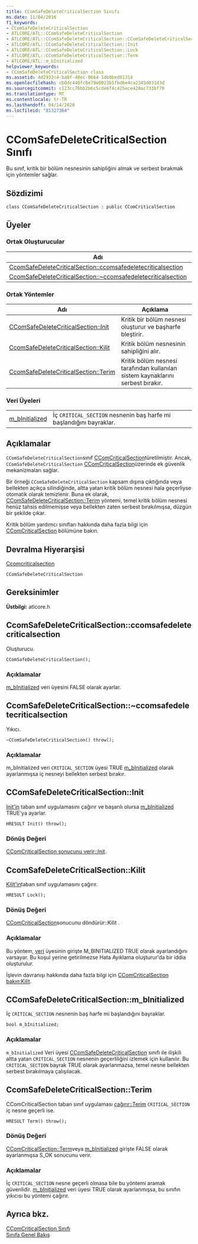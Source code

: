 ```yaml
---
title: CComSafeDeleteCriticalSection Sınıfı
ms.date: 11/04/2016
f1_keywords:
- CComSafeDeleteCriticalSection
- ATLCORE/ATL::CComSafeDeleteCriticalSection
- ATLCORE/ATL::CComSafeDeleteCriticalSection::CComSafeDeleteCriticalSection
- ATLCORE/ATL::CComSafeDeleteCriticalSection::Init
- ATLCORE/ATL::CComSafeDeleteCriticalSection::Lock
- ATLCORE/ATL::CComSafeDeleteCriticalSection::Term
- ATLCORE/ATL::m_bInitialized
helpviewer_keywords:
- CComSafeDeleteCriticalSection class
ms.assetid: 4d2932c4-ba8f-48ec-8664-1db8bed01314
ms.openlocfilehash: cb0dc440fc0e79e0023b5fbd6e4ca2345d031d3d
ms.sourcegitcommit: c123cc76bb2b6c5cde6f4c425ece420ac733bf70
ms.translationtype: MT
ms.contentlocale: tr-TR
ms.lasthandoff: 04/14/2020
ms.locfileid: "81327364"
---
```

# <a name="ccomsafedeletecriticalsection-class"></a>CComSafeDeleteCriticalSection Sınıfı

Bu sınıf, kritik bir bölüm nesnesinin sahipliğini almak ve serbest bırakmak için yöntemler sağlar.

## <a name="syntax"></a>Sözdizimi

```
class CComSafeDeleteCriticalSection : public CComCriticalSection
```

## <a name="members"></a>Üyeler

### <a name="public-constructors"></a>Ortak Oluşturucular

|Adı|Açıklama|
|----------|-----------------|
|[CcomSafeDeleteCriticalSection::ccomsafedeletecriticalsection](#ccomsafedeletecriticalsection)|Oluşturucu.|
|[CcomSafeDeleteCriticalSection::~ccomsafedeletecriticalsection](#dtor)|Yıkıcı.|

### <a name="public-methods"></a>Ortak Yöntemler

|Adı|Açıklama|
|----------|-----------------|
|[CComSafeDeleteCriticalSection::Init](#init)|Kritik bir bölüm nesnesi oluşturur ve başharfe bleştirir.|
|[CcomSafeDeleteCriticalSection::Kilit](#lock)|Kritik bölüm nesnesinin sahipliğini alır.|
|[CcomSafeDeleteCriticalSection::Terim](#term)|Kritik bölüm nesnesi tarafından kullanılan sistem kaynaklarını serbest bırakır.|

### <a name="data-members"></a>Veri Üyeleri

|||
|-|-|
|[m_bInitialized](#m_binitialized)|İç `CRITICAL_SECTION` nesnenin baş harfe mi başlandığını bayraklar.|

## <a name="remarks"></a>Açıklamalar

`CComSafeDeleteCriticalSection`sınıf [CComCriticalSection](../../atl/reference/ccomcriticalsection-class.md)türetilmiştir. Ancak, `CComSafeDeleteCriticalSection` [CComCriticalSection](../../atl/reference/ccomcriticalsection-class.md)üzerinde ek güvenlik mekanizmaları sağlar.

Bir örneği `CComSafeDeleteCriticalSection` kapsam dışına çıktığında veya bellekten açıkça silindiğinde, altta yatan kritik bölüm nesnesi hala geçerliyse otomatik olarak temizlenir. Buna ek olarak, [CComSafeDeleteCriticalSection::Terim](#term) yöntemi, temel kritik bölüm nesnesi henüz tahsis edilmemişse veya bellekten zaten serbest bırakılmışsa, düzgün bir şekilde çıkar.

Kritik bölüm yardımcı sınıfları hakkında daha fazla bilgi için [CComCriticalSection](../../atl/reference/ccomcriticalsection-class.md) bölümüne bakın.

## <a name="inheritance-hierarchy"></a>Devralma Hiyerarşisi

[Ccomcriticalsection](../../atl/reference/ccomcriticalsection-class.md)

`CComSafeDeleteCriticalSection`

## <a name="requirements"></a>Gereksinimler

**Üstbilgi:** atlcore.h

## <a name="ccomsafedeletecriticalsectionccomsafedeletecriticalsection"></a><a name="ccomsafedeletecriticalsection"></a>CcomSafeDeleteCriticalSection::ccomsafedeletecriticalsection

Oluşturucu.

```
CComSafeDeleteCriticalSection();
```

### <a name="remarks"></a>Açıklamalar

[m_bInitialized](#m_binitialized) veri üyesini FALSE olarak ayarlar.

## <a name="ccomsafedeletecriticalsectionccomsafedeletecriticalsection"></a><a name="dtor"></a>CcomSafeDeleteCriticalSection::~ccomsafedeletecriticalsection

Yıkıcı.

```
~CComSafeDeleteCriticalSection() throw();
```

### <a name="remarks"></a>Açıklamalar

m_bInitialized veri `CRITICAL_SECTION` üyesi TRUE [m_bInitialized](#m_binitialized) olarak ayarlanmışsa iç nesneyi bellekten serbest bırakır.

## <a name="ccomsafedeletecriticalsectioninit"></a><a name="init"></a>CComSafeDeleteCriticalSection::Init

[Init'in](/visualstudio/debugger/init) taban sınıf uygulamasını çağırır ve başarılı olursa [m_bInitialized](#m_binitialized) TRUE'ya ayarlar.

```
HRESULT Init() throw();
```

### <a name="return-value"></a>Dönüş Değeri

[CComCriticalSection sonucunu verir::Init](../../atl/reference/ccomcriticalsection-class.md#init).

## <a name="ccomsafedeletecriticalsectionlock"></a><a name="lock"></a>CcomSafeDeleteCriticalSection::Kilit

[Kilit'in](ccomcriticalsection-class.md#lock)taban sınıf uygulamasını çağırır.

```
HRESULT Lock();
```

### <a name="return-value"></a>Dönüş Değeri

[CComCriticalSection](../../atl/reference/ccomcriticalsection-class.md#lock)sonucunu döndürür::Kilit .

### <a name="remarks"></a>Açıklamalar

Bu yöntem, [veri](#m_binitialized) üyesinin girişte M_BINITIALIZED TRUE olarak ayarlandığını varsayar. Bu koşul yerine getirilmezse Hata Ayıklama oluşturur'da bir iddia oluşturulur.

İşlevin davranışı hakkında daha fazla bilgi için [CComCriticalSection bakın:Kilit](../../atl/reference/ccomcriticalsection-class.md#lock).

## <a name="ccomsafedeletecriticalsectionm_binitialized"></a><a name="m_binitialized"></a>CComSafeDeleteCriticalSection::m_bInitialized

İç `CRITICAL_SECTION` nesnenin baş harfe mi başlandığını bayraklar.

```
bool m_bInitialized;
```

### <a name="remarks"></a>Açıklamalar

`m_bInitialized` Veri üyesi [CComSafeDeleteCriticalSection](../../atl/reference/ccomsafedeletecriticalsection-class.md) sınıfı ile ilişkili altta yatan `CRITICAL_SECTION` nesnenin geçerliliğini izlemek için kullanılır. Bu `CRITICAL_SECTION` bayrak TRUE olarak ayarlanmazsa, temel nesne bellekten serbest bırakılmaya çalışılacak.

## <a name="ccomsafedeletecriticalsectionterm"></a><a name="term"></a>CcomSafeDeleteCriticalSection::Terim

CComCriticalSection taban sınıf uygulaması [çağırır::Terim](../../atl/reference/ccomcriticalsection-class.md#term) `CRITICAL_SECTION` iç nesne geçerli ise.

```
HRESULT Term() throw();
```

### <a name="return-value"></a>Dönüş Değeri

[CComCriticalSection::Term](../../atl/reference/ccomcriticalsection-class.md#term)veya [m_bInitialized](#m_binitialized) girişte FALSE olarak ayarlanmışsa S_OK sonucunu verir.

### <a name="remarks"></a>Açıklamalar

İç `CRITICAL_SECTION` nesne geçerli olmasa bile bu yöntemi aramak güvenlidir. [m_bInitialized](#m_binitialized) veri üyesi TRUE olarak ayarlanmışsa, bu sınıfın yıkıcısı bu yöntemi çağırır.

## <a name="see-also"></a>Ayrıca bkz.

[CComCriticalSection Sınıfı](../../atl/reference/ccomcriticalsection-class.md)<br/>
[Sınıfa Genel Bakış](../../atl/atl-class-overview.md)

